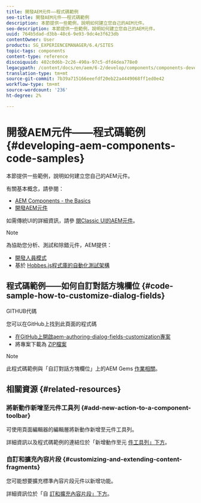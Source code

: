 ```yaml
---
title: 開發AEM元件——程式碼範例
seo-title: 開發AEM元件——程式碼範例
description: 本節提供一些範例，說明如何建立您自己的AEM元件。
seo-description: 本節提供一些範例，說明如何建立您自己的AEM元件。
uuid: 764b5dad-d3bb-48c6-9e93-9dc4e3f623db
contentOwner: User
products: SG_EXPERIENCEMANAGER/6.4/SITES
topic-tags: components
content-type: reference
discoiquuid: 402c0d6b-2c26-490a-97c5-dfd4dea778e0
legacypath: /content/docs/en/aem/6-2/develop/components/components-develop
translation-type: tm+mt
source-git-commit: 7b39a715166eeefdf20eb22a4449068ff1ed0e42
workflow-type: tm+mt
source-wordcount: '236'
ht-degree: 2%

---
```



# 開發AEM元件——程式碼範例{#developing-aem-components-code-samples}

本節提供一些範例，說明如何建立您自己的AEM元件。

有關基本概念，請參閱：

* [AEM Components - the Basics](/help/sites-developing/components-basics.md)
* [開發AEM元件](/help/sites-developing/developing-components.md)

如需傳統UI的詳細資訊，請參 [閱Classic UI的AEM元件](/help/sites-developing/developing-components-classic.md)。

>[!NOTE]
>
>為協助您分析、測試和除錯元件，AEM提供：
>
>* [開發人員模式](/help/sites-developing/developer-mode.md)
>* 基於 [Hobbes.js程式庫的自動化測試架構](/help/sites-developing/hobbes.md)

>



## 程式碼範例——如何自訂對話方塊欄位 {#code-sample-how-to-customize-dialog-fields}

GITHUB代碼

您可以在GitHub上找到此頁面的程式碼

* [在GitHub上開啟aem-authoring-dialog-fields-customization專案](https://github.com/Adobe-Marketing-Cloud/aem-authoring-dialog-fields-customization)
* 將專案下載為 [ZIP檔案](https://github.com/Adobe-Marketing-Cloud/aem-authoring-dialog-fields-customization/archive/master.zip)

>[!NOTE]
>
>此程式碼範例與「自訂對話方塊欄位」上的AEM Gems [作業相關](https://docs.adobe.com/content/ddc/en/gems/customizing-dialog-fields-in-touch-ui.html)。

## 相關資源 {#related-resources}

### 將新動作新增至元件工具列 {#add-new-action-to-a-component-toolbar}

可使用頁面編輯器的編輯層將新動作新增至元件工具列。

詳細資訊以及程式碼範例的連結位於「新增動作至元 [件工具列」下方](/help/sites-developing/customizing-page-authoring-touch.md#add-new-action-to-a-component-toolbar)。

### 自訂和擴充內容片段 {#customizing-and-extending-content-fragments}

您可能想要擴充標準內容片段元件以新增功能。

詳細資訊位於「自 [訂和擴充內容片段」下方](/help/sites-developing/customizing-content-fragments.md)。

